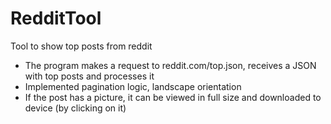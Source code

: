 # RedditTool
Tool to show top posts from reddit

 - The program makes a request to reddit.com/top.json, receives a JSON with top posts and processes it
 - Implemented pagination logic, landscape orientation
 - If the post has a picture, it can be viewed in full size and downloaded to device (by clicking on it)
